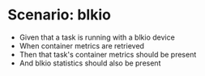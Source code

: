 # Scenario: blkio

- Given that a task is running with a blkio device
- When container metrics are retrieved
- Then that task's container metrics should be present
- And blkio statistics should also be present
